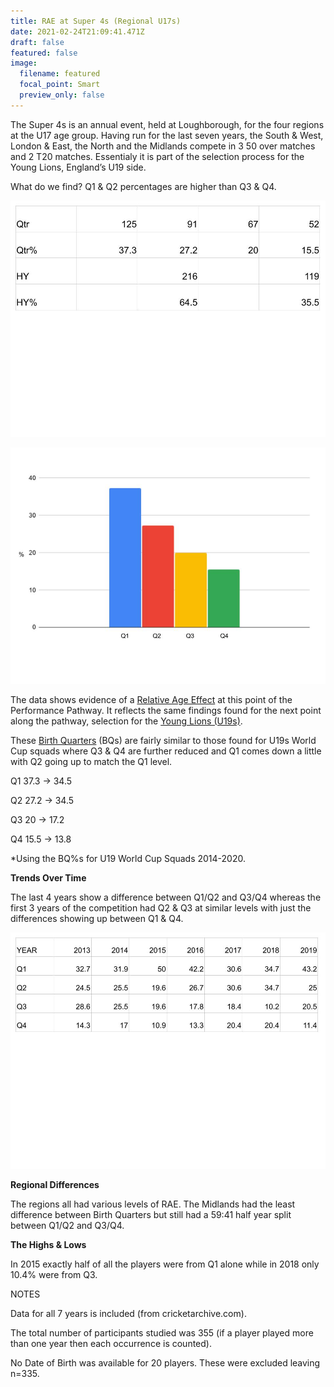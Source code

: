 ```yaml
---
title: RAE at Super 4s (Regional U17s)
date: 2021-02-24T21:09:41.471Z
draft: false
featured: false
image:
  filename: featured
  focal_point: Smart
  preview_only: false
---
```

The Super 4s is an annual event, held at Loughborough, for the four regions at the U17 age group. Having run for the last seven years, the South & West, London & East, the North and the Midlands compete in 3 50 over matches and 2 T20 matches. Essentialy it is part of the selection process for the Young Lions, England’s U19 side.

What do we find? Q1 & Q2 percentages are  higher than Q3 & Q4.

![](super4s-qtr-s.jpg)

![](u17-super-4s-qtr-.jpg)

The data shows evidence of a [Relative Age Effect](https://onemoresummer.co.uk/post/what-is-relative-age-effect/) at this point of the Performance Pathway. It reflects the same findings found for the next point along the pathway, selection for the [Young Lions (U19s)](https://onemoresummer.co.uk/post/rae-increasing-in-england-u19-world-cup-squads/).

These [Birth Quarters](https://onemoresummer.co.uk/post/what-is-birth-quarter/) (BQs) are fairly similar to those found for U19s World Cup squads where Q3 & Q4 are further reduced and Q1 comes down a little with Q2 going up to match the Q1 level.

Q1 37.3 -> 34.5

Q2 27.2 -> 34.5

Q3 20 -> 17.2

Q4 15.5 -> 13.8

\*Using the BQ%s for U19 World Cup Squads 2014-2020.

**Trends Over Time**

The last 4 years show a difference between Q1/Q2 and Q3/Q4 whereas the first 3 years of the competition had Q2 & Q3 at similar levels with just the differences showing up between Q1 & Q4.

![](super-4s-qtr-timeline.jpg)

**Regional Differences**

The regions all had various levels of RAE. The Midlands had the least difference between Birth Quarters but still had a 59:41 half year split between Q1/Q2 and Q3/Q4.

**The Highs & Lows**

In 2015 exactly half of all the players were from Q1 alone while in 2018 only 10.4% were from Q3.

NOTES

Data for all 7 years is included (from cricketarchive.com).

The total number of participants studied was 355 (if a player played more than one year then each occurrence is counted).

No Date of Birth was available for 20 players. These were excluded leaving n=335.